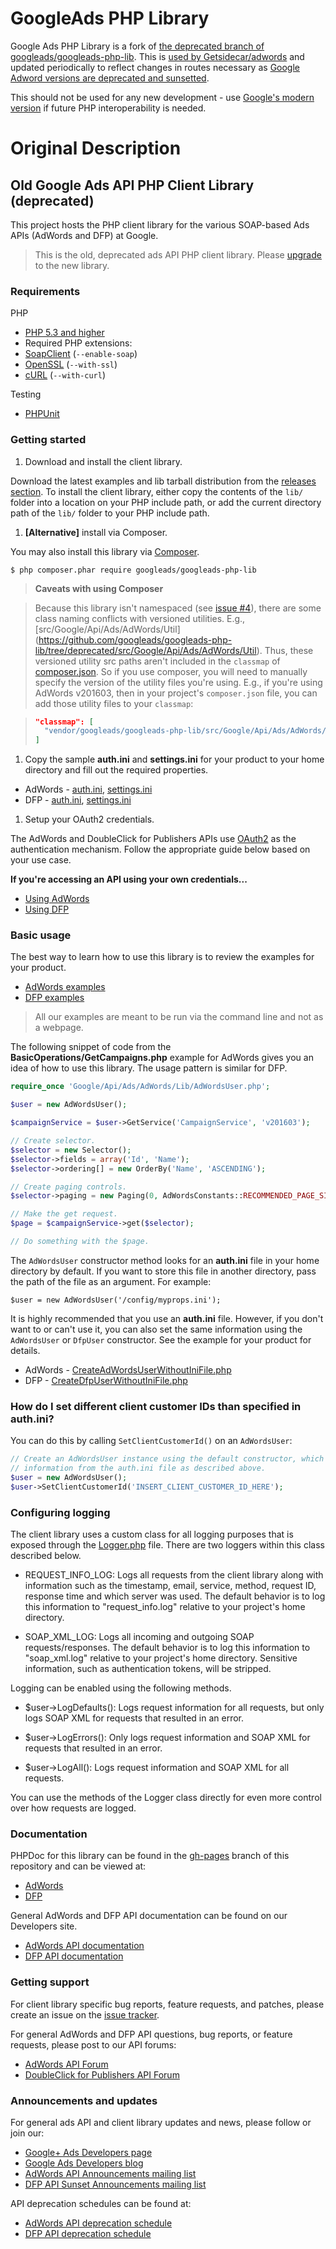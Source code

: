 # GoogleAds PHP Library
Google Ads PHP Library is a fork of [the deprecated branch of googleads/googleads-php-lib](https://github.com/googleads/googleads-php-lib/tree/deprecated). This is [used by Getsidecar/adwords](https://github.com/Getsidecar/adwords/search?q=googleads-php-lib) and updated periodically to reflect changes in routes necessary as [Google Adword versions are deprecated and sunsetted](https://developers.google.com/adwords/api/docs/sunset-dates).

This should not be used for any new development - use [Google's modern version](https://github.com/googleads/googleads-php-lib) if future PHP interoperability is needed.

# Original Description
## Old Google Ads API PHP Client Library (deprecated)

This project hosts the PHP client library for the various SOAP-based Ads APIs
(AdWords and DFP) at Google.

> This is the old, deprecated ads API PHP client library. Please
> [upgrade](https://github.com/googleads/googleads-php-lib/blob/master/UPGRADING.md)
> to the new library.

### Requirements

PHP

* [PHP 5.3 and higher](http://php.net/supported-versions.php)
* Required PHP extensions:
 * [SoapClient](http://us3.php.net/manual/en/book.soap.php) (`--enable-soap`)
 * [OpenSSL](http://php.net/manual/en/book.openssl.php) (`--with-ssl`)
 * [cURL](http://php.net/manual/en/book.curl.php) (`--with-curl`)

Testing

* [PHPUnit](http://www.phpunit.de)

### Getting started

1. Download and install the client library.

  Download the latest examples and lib tarball distribution from the
[releases section](https://github.com/googleads/googleads-php-lib/releases). To
install the client library, either copy the contents of the `lib/` folder into a
location on your PHP include path, or add the current directory path of the
`lib/` folder to your PHP include path.

1. **[Alternative]** install via Composer.

  You may also install this library via [Composer](https://getcomposer.org).

  ```
  $ php composer.phar require googleads/googleads-php-lib
  ```

 > **Caveats with using Composer**

 > Because this library isn't namespaced (see
 > [issue #4](https://github.com/googleads/googleads-php-lib/issues/4)), there
 > are some class naming conflicts with versioned utilities. E.g.,
 > [src/Google/Api/Ads/AdWords/Util]
 > (https://github.com/googleads/googleads-php-lib/tree/deprecated/src/Google/Api/Ads/AdWords/Util).
 > Thus, these versioned utility src paths aren't included in the `classmap` of
 > [composer.json](https://github.com/googleads/googleads-php-lib/blob/deprecated/composer.json).
 > So if you use composer, you will need to manually specify the version of the
 > utility files you're using. E.g., if you're using AdWords v201603, then in
 > your project's `composer.json` file, you can add those utility files to your
 > `classmap`:

 > ```json
 > "classmap": [
 >   "vendor/googleads/googleads-php-lib/src/Google/Api/Ads/AdWords/Util/v201603"
 > ]
 > ```

1. Copy the sample **auth.ini** and **settings.ini** for your product to your
home directory and fill out the required properties.

  * AdWords - [auth.ini](https://github.com/googleads/googleads-php-lib/blob/deprecated/src/Google/Api/Ads/AdWords/auth.ini),
[settings.ini](https://github.com/googleads/googleads-php-lib/blob/deprecated/src/Google/Api/Ads/AdWords/settings.ini)
  * DFP - [auth.ini](https://github.com/googleads/googleads-php-lib/blob/deprecated/src/Google/Api/Ads/Dfp/auth.ini),
[settings.ini](https://github.com/googleads/googleads-php-lib/blob/deprecated/src/Google/Api/Ads/Dfp/settings.ini)

1. Setup your OAuth2 credentials.

  The AdWords and DoubleClick for Publishers APIs use
[OAuth2](http://oauth.net/2/) as the authentication mechanism. Follow the
appropriate guide below based on your use case.

  **If you're accessing an API using your own credentials...**

  * [Using AdWords](https://github.com/googleads/googleads-php-lib/wiki/%5BDeprecated,-old-library%5D-API-access-using-own-credentials-(installed-application-flow))
  * [Using DFP](https://github.com/googleads/googleads-php-lib/wiki/%5BDeprecated,-old-library%5D-API-access-using-own-credentials-(installed-application-flow))

### Basic usage

The best way to learn how to use this library is to review the examples for your
product.

* [AdWords examples](https://github.com/googleads/googleads-php-lib/tree/deprecated/examples/AdWords)
* [DFP examples](https://github.com/googleads/googleads-php-lib/tree/deprecated/examples/Dfp)

> All our examples are meant to be run via the command line and not as a
> webpage.

The following snippet of code from the **BasicOperations/GetCampaigns.php**
example for AdWords gives you an idea of how to use this library. The usage
pattern is similar for DFP.

```php
require_once 'Google/Api/Ads/AdWords/Lib/AdWordsUser.php';

$user = new AdWordsUser();

$campaignService = $user->GetService('CampaignService', 'v201603');

// Create selector.
$selector = new Selector();
$selector->fields = array('Id', 'Name');
$selector->ordering[] = new OrderBy('Name', 'ASCENDING');

// Create paging controls.
$selector->paging = new Paging(0, AdWordsConstants::RECOMMENDED_PAGE_SIZE);

// Make the get request.
$page = $campaignService->get($selector);

// Do something with the $page.
```

The `AdWordsUser` constructor method looks for an **auth.ini** file in your home
directory by default. If you want to store this file in another directory, pass
the path of the file as an argument. For example:

```
$user = new AdWordsUser('/config/myprops.ini');
```

It is highly recommended that you use an **auth.ini** file. However, if you
don't want to or can't use it, you can also set the same information using the
`AdWordsUser` or `DfpUser` constructor. See the example for your product for
details.

  * AdWords - [CreateAdWordsUserWithoutIniFile.php](https://github.com/googleads/googleads-php-lib/blob/deprecated/examples/AdWords/Auth/CreateAdWordsUserWithoutIniFile.php)
  * DFP - [CreateDfpUserWithoutIniFile.php](https://github.com/googleads/googleads-php-lib/blob/deprecated/examples/Dfp/Auth/CreateDfpUserWithoutIniFile.php)


### How do I set different client customer IDs than specified in auth.ini?

You can do this by calling `SetClientCustomerId()` on an `AdWordsUser`:

```php
// Create an AdWordsUser instance using the default constructor, which will load
// information from the auth.ini file as described above.
$user = new AdWordsUser();
$user->SetClientCustomerId('INSERT_CLIENT_CUSTOMER_ID_HERE');
```

### Configuring logging

The client library uses a custom class for all logging purposes that is exposed
through the [Logger.php](https://github.com/googleads/googleads-php-lib/blob/deprecated/src/Google/Api/Ads/Common/Util/Logger.php)
file. There are two loggers within this class described
below.

  - REQUEST_INFO_LOG: Logs all requests from the client library along with
    information such as the timestamp, email, service, method, request ID,
    response time and which server was used. The default behavior is to log this
    information to "request_info.log" relative to your project's home directory.

  - SOAP_XML_LOG: Logs all incoming and outgoing SOAP requests/responses. The
    default behavior is to log this information to "soap_xml.log" relative to
    your project's home directory. Sensitive information, such as authentication
    tokens, will be stripped.

Logging can be enabled using the following methods.

  - $user->LogDefaults(): Logs request information for all requests, but only
    logs SOAP XML for requests that resulted in an error.

  - $user->LogErrors(): Only logs request information and SOAP XML for requests
    that resulted in an error.

  - $user->LogAll(): Logs request information and SOAP XML for all requests.

You can use the methods of the Logger class directly for even more control over
how requests are logged.

### Documentation

PHPDoc for this library can be found in the
[gh-pages](https://github.com/googleads/googleads-php-lib/tree/gh-pages) branch
of this repository and can be viewed at:

* [AdWords](http://googleads.github.io/googleads-php-lib/(Deprecated%20-%20old%20library)%20AdWords/)
* [DFP](http://googleads.github.io/googleads-php-lib/(Deprecated%20-%20old%20library)%20Dfp/)

General AdWords and DFP API documentation can be found on our Developers site.

* [AdWords API documentation](https://developers.google.com/adwords/api)
* [DFP API documentation](https://developers.google.com/doubleclick-publishers)

### Getting support

For client library specific bug reports, feature requests, and patches, please
create an issue on the
[issue tracker](https://github.com/googleads/googleads-php-lib/issues).

For general AdWords and DFP API questions, bug reports, or feature requests,
please post to our API forums:

* [AdWords API Forum](https://groups.google.com/group/adwords-api)
* [DoubleClick for Publishers API Forum](https://groups.google.com/forum/#!forum/google-doubleclick-for-publishers-api)

### Announcements and updates

For general ads API and client library updates and news, please follow or join
our:

* [Google+ Ads Developers page](https://plus.google.com/+GoogleAdsDevelopers/posts)
* [Google Ads Developers blog](http://googleadsdeveloper.blogspot.com)
* [AdWords API Announcements mailing list](https://groups.google.com/forum/#!forum/adwordsapi-announcements)
* [DFP API Sunset Announcements mailing list](https://groups.google.com/forum/#!forum/dfpapi-sunset-announce)

API deprecation schedules can be found at:

* [AdWords API deprecation schedule](https://developers.google.com/adwords/api/docs/sunset-dates)
* [DFP API deprecation schedule](https://developers.google.com/doubleclick-publishers/docs/deprecation)

